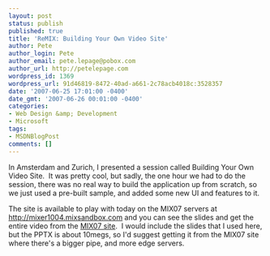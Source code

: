 ```yaml
---
layout: post
status: publish
published: true
title: 'ReMIX: Building Your Own Video Site'
author: Pete
author_login: Pete
author_email: pete.lepage@pobox.com
author_url: http://petelepage.com
wordpress_id: 1369
wordpress_url: 91d46819-8472-40ad-a661-2c78acb4018c:3528357
date: '2007-06-25 17:01:00 -0400'
date_gmt: '2007-06-26 00:01:00 -0400'
categories:
- Web Design &amp; Development
- Microsoft
tags:
- MSDNBlogPost
comments: []
---
```

<p>In Amsterdam and Zurich, I presented a session called Building Your Own Video Site.  It was pretty cool, but sadly, the one hour we had to do the session, there was no real way to build the application up from scratch, so we just used a pre-built sample, and added some new UI and features to it.</p>
<p>The site is available to play with today on the MIX07 servers at <a href="http://mixer1004.mixsandbox.com/ ">http://mixer1004.mixsandbox.com</a> and you can see the slides and get the entire video from the <a href="http://sessions.visitmix.com/default.asp?event=1011&amp;session=2012&amp;pid=DEV13&amp;disc=&amp;id=1522&amp;year=2007&amp;search=DEV13">MIX07 site</a>.  I would include the slides that I used here, but the PPTX is about 10megs, so I'd suggest getting it from the MIX07 site where there's a bigger pipe, and more edge servers.</p>
<p><img src="http://blogs.msdn.com/aggbug.aspx?PostID=3528357" alt="" width="1" height="1" /></p>
